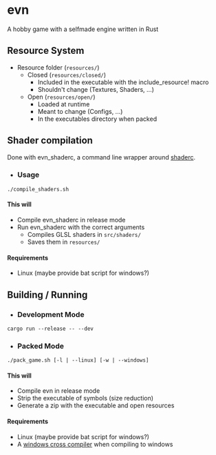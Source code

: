 # evn

A hobby game with a selfmade engine written in Rust

## Resource System

- Resource folder (`resources/`)
  - Closed (`resources/closed/`)
    - Included in the executable with the include_resource! macro
    - Shouldn't change (Textures, Shaders, ...)
  - Open (`resources/open/`)
    - Loaded at runtime
    - Meant to change (Configs, ...)
    - In the executables directory when packed

## Shader compilation

Done with evn_shaderc, a command line wrapper around [shaderc](https://github.com/google/shaderc-rs).

- ### Usage

`./compile_shaders.sh`

#### This will

- Compile evn_shaderc in release mode
- Run evn_shaderc with the correct arguments
  - Compiles GLSL shaders in `src/shaders/`
  - Saves them in `resources/`

#### Requirements

- Linux (maybe provide bat script for windows?)

## Building / Running

- ### Development Mode

`cargo run --release -- --dev`

- ### Packed Mode

`./pack_game.sh [-l | --linux] [-w | --windows]`

#### This will

- Compile evn in release mode
- Strip the executable of symbols (size reduction)
- Generate a zip with the executable and open resources

#### Requirements

- Linux (maybe provide bat script for windows?)
- A [windows cross compiler](https://github.com/japaric/rust-cross/blob/master/README.md) when compiling to windows

